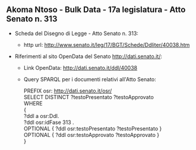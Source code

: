 ## Akoma Ntoso - Bulk Data - 17a legislatura - Atto Senato n. 313 ##

* Scheda del Disegno di Legge - Atto Senato n. 313:
	* http url: http://www.senato.it/leg/17/BGT/Schede/Ddliter/40038.htm

* Riferimenti al sito OpenData del Senato http://dati.senato.it/:
	* Link OpenData: http://dati.senato.it/ddl/40038
	* Query SPARQL per i documenti relativi all'Atto Senato:

        PREFIX osr: <http://dati.senato.it/osr/>  
		SELECT DISTINCT ?testoPresentato ?testoApprovato  
		WHERE  
		{  
		    ?ddl a osr:Ddl.  
		    ?ddl osr:idFase 313 .  
		    OPTIONAL { ?ddl osr:testoPresentato ?testoPresentato }  
		    OPTIONAL { ?ddl osr:testoApprovato ?testoApprovato }  
		}
		